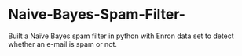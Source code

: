 # Naive-Bayes-Spam-Filter-
Built a Naïve Bayes spam filter in python with Enron data set to detect whether an e-mail is spam or not.

